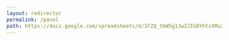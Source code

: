 ```yaml
---
layout: redirector
permalink: /panel
path: https://docs.google.com/spreadsheets/d/1FZQ_tkW5g1JwZJIG0YhtcXMuZOJw2ujbsSJi-8J5q-I
---
```

